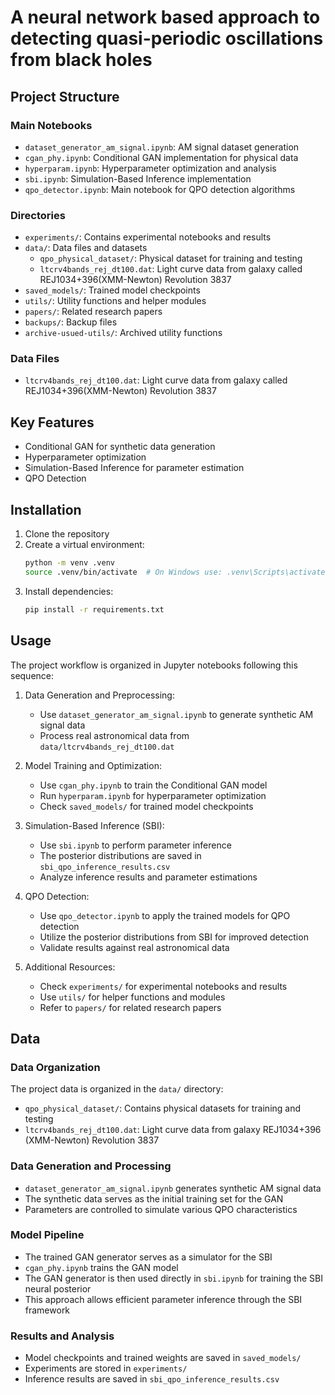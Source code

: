# A neural network based approach to detecting quasi-periodic oscillations from black holes


## Project Structure
### Main Notebooks
- `dataset_generator_am_signal.ipynb`: AM signal dataset generation
- `cgan_phy.ipynb`: Conditional GAN implementation for physical data
- `hyperparam.ipynb`: Hyperparameter optimization and analysis
- `sbi.ipynb`: Simulation-Based Inference implementation
- `qpo_detector.ipynb`: Main notebook for QPO detection algorithms

### Directories
- `experiments/`: Contains experimental notebooks and results
- `data/`: Data files and datasets
  - `qpo_physical_dataset/`: Physical dataset for training and testing
  - `ltcrv4bands_rej_dt100.dat`: Light curve data from galaxy called REJ1034+396(XMM-Newton) Revolution 3837
- `saved_models/`: Trained model checkpoints
- `utils/`: Utility functions and helper modules
- `papers/`: Related research papers
- `backups/`: Backup files
- `archive-usued-utils/`: Archived utility functions

### Data Files
- `ltcrv4bands_rej_dt100.dat`: Light curve data from galaxy called REJ1034+396(XMM-Newton) Revolution 3837
  
## Key Features
- Conditional GAN for synthetic data generation
- Hyperparameter optimization
- Simulation-Based Inference for parameter estimation
- QPO Detection

## Installation
1. Clone the repository
2. Create a virtual environment:
   ```bash
   python -m venv .venv
   source .venv/bin/activate  # On Windows use: .venv\Scripts\activate
   ```
3. Install dependencies:
   ```bash
   pip install -r requirements.txt
   ```

## Usage
The project workflow is organized in Jupyter notebooks following this sequence:

1. Data Generation and Preprocessing:
   - Use `dataset_generator_am_signal.ipynb` to generate synthetic AM signal data
   - Process real astronomical data from `data/ltcrv4bands_rej_dt100.dat`

2. Model Training and Optimization:
   - Use `cgan_phy.ipynb` to train the Conditional GAN model
   - Run `hyperparam.ipynb` for hyperparameter optimization
   - Check `saved_models/` for trained model checkpoints

3. Simulation-Based Inference (SBI):
   - Use `sbi.ipynb` to perform parameter inference
   - The posterior distributions are saved in `sbi_qpo_inference_results.csv`
   - Analyze inference results and parameter estimations

4. QPO Detection:
   - Use `qpo_detector.ipynb` to apply the trained models for QPO detection
   - Utilize the posterior distributions from SBI for improved detection
   - Validate results against real astronomical data

5. Additional Resources:
   - Check `experiments/` for experimental notebooks and results
   - Use `utils/` for helper functions and modules
   - Refer to `papers/` for related research papers

## Data
### Data Organization
The project data is organized in the `data/` directory:
- `qpo_physical_dataset/`: Contains physical datasets for training and testing
- `ltcrv4bands_rej_dt100.dat`: Light curve data from galaxy REJ1034+396 (XMM-Newton) Revolution 3837

### Data Generation and Processing
- `dataset_generator_am_signal.ipynb` generates synthetic AM signal data
- The synthetic data serves as the initial training set for the GAN
- Parameters are controlled to simulate various QPO characteristics

### Model Pipeline
- The trained GAN generator serves as a simulator for the SBI
- `cgan_phy.ipynb` trains the GAN model
- The GAN generator is then used directly in `sbi.ipynb` for training the SBI neural posterior
- This approach allows efficient parameter inference through the SBI framework

### Results and Analysis
- Model checkpoints and trained weights are saved in `saved_models/`
- Experiments are stored in `experiments/`
- Inference results are saved in `sbi_qpo_inference_results.csv`